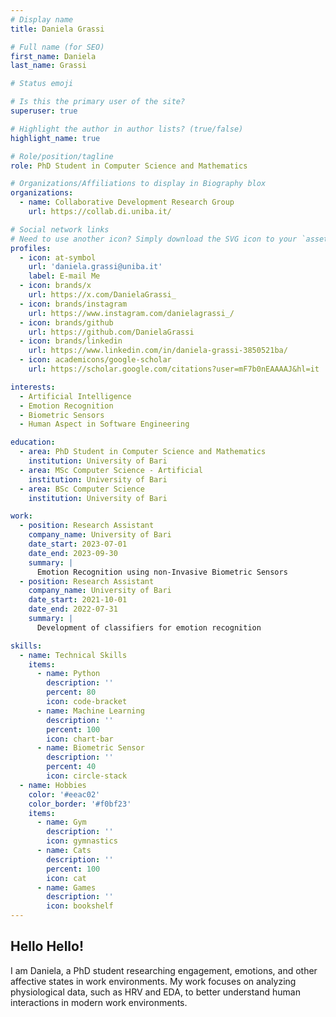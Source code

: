 ```yaml
---
# Display name
title: Daniela Grassi

# Full name (for SEO)
first_name: Daniela
last_name: Grassi

# Status emoji

# Is this the primary user of the site?
superuser: true

# Highlight the author in author lists? (true/false)
highlight_name: true

# Role/position/tagline
role: PhD Student in Computer Science and Mathematics

# Organizations/Affiliations to display in Biography blox
organizations:
  - name: Collaborative Development Research Group 
    url: https://collab.di.uniba.it/

# Social network links
# Need to use another icon? Simply download the SVG icon to your `assets/media/icons/` folder.
profiles:
  - icon: at-symbol
    url: 'daniela.grassi@uniba.it'
    label: E-mail Me
  - icon: brands/x
    url: https://x.com/DanielaGrassi_
  - icon: brands/instagram
    url: https://www.instagram.com/danielagrassi_/
  - icon: brands/github
    url: https://github.com/DanielaGrassi
  - icon: brands/linkedin
    url: https://www.linkedin.com/in/daniela-grassi-3850521ba/
  - icon: academicons/google-scholar
    url: https://scholar.google.com/citations?user=mF7b0nEAAAAJ&hl=it

interests:
  - Artificial Intelligence
  - Emotion Recognition
  - Biometric Sensors
  - Human Aspect in Software Engineering

education:
  - area: PhD Student in Computer Science and Mathematics
    institution: University of Bari  
  - area: MSc Computer Science - Artificial
    institution: University of Bari
  - area: BSc Computer Science
    institution: University of Bari

work:
  - position: Research Assistant
    company_name: University of Bari
    date_start: 2023-07-01
    date_end: 2023-09-30
    summary: |
      Emotion Recognition using non-Invasive Biometric Sensors
  - position: Research Assistant
    company_name: University of Bari
    date_start: 2021-10-01
    date_end: 2022-07-31
    summary: |
      Development of classifiers for emotion recognition

skills:
  - name: Technical Skills
    items:
      - name: Python
        description: ''
        percent: 80
        icon: code-bracket
      - name: Machine Learning
        description: ''
        percent: 100
        icon: chart-bar
      - name: Biometric Sensor
        description: ''
        percent: 40
        icon: circle-stack
  - name: Hobbies
    color: '#eeac02'
    color_border: '#f0bf23'
    items:
      - name: Gym
        description: ''
        icon: gymnastics
      - name: Cats
        description: ''
        percent: 100
        icon: cat
      - name: Games
        description: ''
        icon: bookshelf
---
```


## Hello Hello!

I am Daniela, a PhD student researching engagement, emotions, and other affective states in work environments. My work focuses on analyzing physiological data, such as HRV and EDA, to better understand human interactions in modern work environments.